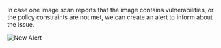 In case one image scan reports that the image contains vulnerabilities, or the policy constraints are not met, we can create an alert to inform about the issue.

![New Alert](/sysdig/courses/secure/secure-lab07/assets/image26.png)